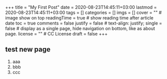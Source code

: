 +++
title = "My First Post"
date = 2020-08-23T14:45:11+03:00
lastmod = 2020-08-23T14:45:11+03:00
tags = []
categories = []
imgs = []
cover = ""  # image show on top
readingTime = true  # show reading time after article date
toc = true
comments = false
justify = false  # text-align: justify;
single = false  # display as a single page, hide navigation on bottom, like as about page.
license = ""  # CC License
draft = false
+++

## test new page

1. aaa
2. bbb
3. ccc
